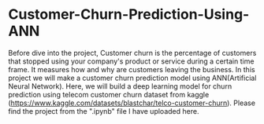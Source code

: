 # Customer-Churn-Prediction-Using-ANN
Before dive into the project, Customer churn is the percentage of customers that stopped using your company's product or service during a certain time frame. It measures how and why are customers leaving the business.
In this project we will make a customer churn prediction model using ANN(Artificial Neural Network). Here, we will build a deep learning model for churn prediction using telecom customer churn dataset from kaggle (https://www.kaggle.com/datasets/blastchar/telco-customer-churn). Please find the project from the ".ipynb" file I have uploaded here.
